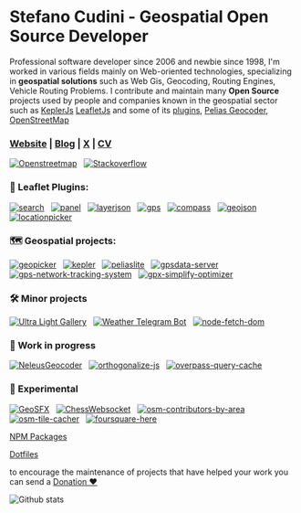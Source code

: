 # Stefano Cudini - Geospatial Open Source Developer

Professional software developer since 2006 and newbie since 1998, I'm worked in various fields mainly
on Web-oriented technologies, specializing in **geospatial solutions**
such as Web Gis, Geocoding, Routing Engines, Vehicle Routing Problems.
I contribute and maintain many **Open Source** projects used by people and companies known in the geospatial sector such as [KeplerJs](https://kepler.opengeo.tech/) [LeafletJs](https://leafletjs.com/) and some of its [plugins](https://opengeo.tech/maps/), [Pelias Geocoder](https://pelias.io/), [OpenStreetMap](https://osm.org/)

### [Website](https://opengeo.tech/) | [Blog](https://stefcud.medium.com) | [X](https://x.com/intent/follow?screen_name=zakis) | [CV](https://opengeo.tech/stefano-cudini/)

[![Openstreetmap](https://img.shields.io/badge/Openstreetmap-+3k-brightgreen?style=social&logo=Openstreetmap)](https://osm.org/user/StefanoCudini) &nbsp;
[![Stackoverflow](https://img.shields.io/badge/Stackoverflow-+2k-brightgreen?style=social&logo=stackoverflow)](https://stackoverflow.com/users/526444/stefcud?tab=profile)

### 🍃 Leaflet Plugins:

[![search](https://img.shields.io/github/stars/stefanocudini/leaflet-search?style=social&label=Search)](https://github.com/stefanocudini/leaflet-search) &nbsp;
[![panel](https://img.shields.io/github/stars/stefanocudini/leaflet-panel-layers?style=social&label=PanelLayers)](https://github.com/stefanocudini/leaflet-panel-layers) &nbsp;
[![layerjson](https://img.shields.io/github/stars/stefanocudini/leaflet-layerjson?style=social&label=LayerJson)](https://github.com/stefanocudini/leaflet-layerjson) &nbsp;
[![gps](https://img.shields.io/github/stars/stefanocudini/leaflet-gps?style=social&label=Gps)](https://github.com/stefanocudini/leaflet-gps) &nbsp;
[![compass](https://img.shields.io/github/stars/stefanocudini/leaflet-compass?style=social&label=Compass)](https://github.com/stefanocudini/leaflet-compass) &nbsp;
[![geojson](https://img.shields.io/github/stars/stefanocudini/leaflet-geojson-selector?style=social&label=GeoSelector)](https://github.com/stefanocudini/leaflet-geojson-selector) &nbsp;
[![locationpicker](https://img.shields.io/github/stars/stefanocudini/leaflet-locationpicker?style=social&label=LocationPicker)](https://github.com/stefanocudini/leaflet-locationpicker) 

### 🗺️ Geospatial projects:
[![geopicker](https://img.shields.io/github/stars/opengeo-tech/geopicker?style=social&label=GeoPicker)](https://github.com/opengeo-tech/geopicker) &nbsp;
[![kepler](https://img.shields.io/github/stars/keplerjs/kepler?style=social&label=KeplerJs)](https://github.com/keplerjs) &nbsp;
[![peliaslite](https://img.shields.io/github/stars/stefanocudini/peliaslite?style=social&label=PeliasLite)](https://github.com/stefanocudini/peliaslite) &nbsp;
[![gpsdata-server](https://img.shields.io/github/stars/stefanocudini/gpsdata-server?style=social&label=GPSdataServer)](https://github.com/stefanocudini/gpsdata-server) &nbsp;
[![gps-network-tracking-system](https://img.shields.io/github/stars/stefanocudini/gps-network-tracking-system?style=social&label=GPS%20Tracking%20Network)](https://github.com/stefanocudini/gps-network-tracking-system) &nbsp;
[![gpx-simplify-optimizer](https://img.shields.io/github/stars/stefanocudini/gpx-simplify-optimizer?style=social&label=GPX%20Optimizer)](https://github.com/stefanocudini/gpx-simplify-optimizer) &nbsp;

### 🛠 Minor projects
[![Ultra Light Gallery](https://img.shields.io/github/stars/stefanocudini/UltraLightGallery?style=social&label=Ultra%20Light%20Gallery)](https://github.com/stefanocudini/UltraLightGallery) &nbsp;
[![Weather Telegram Bot](https://img.shields.io/github/stars/stefanocudini/weather-telegram-bot?style=social&label=Weather%20Telegram%20Bot)](https://github.com/stefanocudini/weather-telegram-bot) &nbsp;
[![node-fetch-dom](https://img.shields.io/github/stars/stefanocudini/node-fetch-dom?style=social&label=NodeFetchDOM)](https://github.com/stefanocudini/node-fetch-dom) 

### 🚧 Work in progress
[![NeleusGeocoder](https://img.shields.io/github/stars/neleus-geocoder?style=social&label=Neleus%20Geocoder)](https://github.com/neleus-geocoder) &nbsp;
[![orthogonalize-js](https://img.shields.io/github/stars/stefanocudini/orthogonalize-js?style=social&label=OrthogonalizeJs)](https://github.com/stefanocudini/orthogonalize-js) &nbsp;
[![overpass-query-cache](https://img.shields.io/github/stars/stefanocudini/overpass-query-cache?style=social&label=OverpassQueryCache)](https://github.com/stefanocudini/overpass-query-cache) 

### 🔬 Experimental
[![GeoSFX](https://img.shields.io/github/stars/stefanocudini/GeoSFX?style=social&label=GeoSFX)](https://github.com/stefanocudini/GeoSFX) &nbsp;
[![ChessWebsocket](https://img.shields.io/github/stars/stefanocudini/websocket-chess?style=social&label=Chess%20Websockets)](https://github.com/stefanocudini/websocket-chess) &nbsp;
[![osm-contributors-by-area](https://img.shields.io/github/stars/stefanocudini/websocket-chess?style=social&label=osm-contributors-by-area)](https://github.com/stefanocudini/osm-contributors-by-area) &nbsp;
[![osm-tile-cacher](https://img.shields.io/github/stars/stefanocudini/websocket-chess?style=social&label=osm-tile-cacher)](https://github.com/stefanocudini/osm-tile-cacher) &nbsp;
[![foursquare-here](https://img.shields.io/github/stars/stefanocudini/websocket-chess?style=social&label=foursquare-here)](https://github.com/stefanocudini/foursquare-here) 

[NPM Packages](https://www.npmjs.com/~stefcud)

[Dotfiles](https://github.com/stefanocudini/dotfiles)

to encourage the maintenance of projects that have helped your work you can send a [Donation ❤️](https://www.paypal.me/stefanocudini)

![Github stats](https://github-readme-stats.vercel.app/api?username=stefanocudini&theme=graywhite&hide_border=true&custom_title=Activity%20stats)
